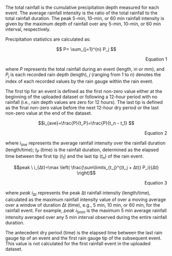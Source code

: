 The total rainfall is the cumulative precipitation depth measured for each event. The average rainfall intensity is the ratio of the total rainfall to the total rainfall duration. The peak 5-min, 10-min, or 60 min rainfall intensity is given by the maximum depth of rainfall over any 5-min, 10-min, or 60 min interval, respectively.

Precipitation statistics are calculated as: <br>

$$ P= \sum_{j=1}^{n}   P_j  $$
<div align="right"> 
Equation 1
</div>

where $P$ represents the total rainfall during an event (length, in or mm), and $P_j$ is each recorded rain depth (length), $j$ (ranging from 1 to $n$) denotes the index of each recorded values by the rain gauge within the rain event.

The first tip for an event is defined as the first non-zero value either at the beginning of the uploaded dataset or following a 12-hour period with no rainfall (i.e., rain depth values are zero for 12 hours). The last tip is defined as the final non-zero value before the next 12-hour dry period or the last non-zero value at the end of the dataset. 

$$i_{ave}=\frac{P}{t_P}=\frac{P}{t_n - t_1} $$ 
<div align="right"> 
Equation 2
</div>

where $i_{ave}$ represents the average rainfall intensity over the rainfall duration (length/time); $t_P$ (time) is the rainfall duration, determined as the elapsed time between the first tip ($t_1$) and the last tip ($t_n$) of the rain event. 

$$peak \ i_{∆t}=\max \left( \frac{\sum\limits_{t_j}^{(t_j + ∆t)} P_i}{∆t} \right)$$
<div align="right"> 
Equation 3
</div>

where $peak \ i⁡_{∆t}$ represents the peak ∆t rainfall intensity (length/time), calculated as the maximum rainfall intensity value of over a moving average over a window of duration ∆t (time), e.g., 5 min, 10 min, or 60 min, for the rainfall event. For example, $peak \ i_{5min}$ is the maximum 5 min average rainfall intensity averaged over any 5 min interval observed during the entire rainfall duration.

The antecedent dry period (time) is the elapsed time between the last rain gauge tip of an event and the first rain gauge tip of the subsequent event. This value is not calculated for the first rainfall event in the uploaded dataset.
